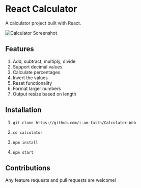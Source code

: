 # React Calculator

A calculator project built with React.

![Calculator Screenshot](https://i.imgur.com/O3CKScM.gif)

## Features

1. Add, subtract, multiply, divide
2. Support decimal values
3. Calculate percentages
4. Invert the values
5. Reset functionality
6. Format larger numbers
7. Output resize based on length

## Installation

1. `git clone https://github.com/i-am-faith/Calculator-Web`

2. `cd calculator`

3. `npm install`

4. `npm start`

## Contributions

Any feature requests and pull requests are welcome!
